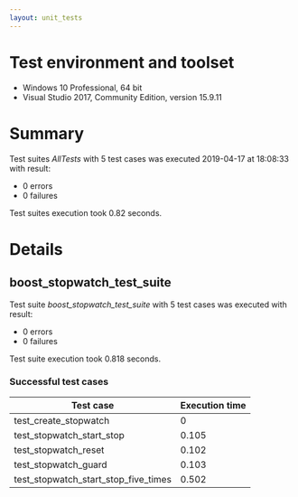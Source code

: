 ```yaml
---
layout: unit_tests
---
```


# Test environment and toolset 

* Windows 10 Professional, 64 bit
* Visual Studio 2017, Community Edition, version 15.9.11

# Summary

Test suites *AllTests* with 5 test cases was executed 2019-04-17 at 18:08:33 with result:

* 0 errors
* 0 failures

Test suites execution took 0.82 seconds.

# Details

## boost_stopwatch_test_suite

Test suite *boost_stopwatch_test_suite* with 5 test cases was executed with result:

* 0 errors
* 0 failures

Test suite execution took 0.818 seconds.

### Successful test cases

Test case|Execution time
-|-
test_create_stopwatch | 0
test_stopwatch_start_stop | 0.105
test_stopwatch_reset | 0.102
test_stopwatch_guard | 0.103
test_stopwatch_start_stop_five_times | 0.502
